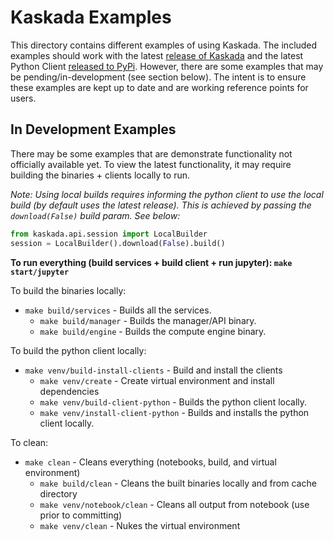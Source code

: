 # Kaskada Examples

This directory contains different examples of using Kaskada. The included examples should work with the latest [release of Kaskada](https://github.com/kaskada-ai/kaskada/releases) and the latest Python Client [released to PyPi](https://pypi.org/project/kaskada/#history). However, there are some examples that may be pending/in-development (see section below). The intent is to ensure these examples are kept up to date and are working reference points for users.


## In Development Examples

There may be some examples that are demonstrate functionality not officially available yet. To view the latest functionality, it may require building the binaries + clients locally to run. 

*Note: Using local builds requires informing the python client to use the local build (by default uses the latest release). This is achieved by passing the `download(False)` build param. See below:* 

```python 
from kaskada.api.session import LocalBuilder
session = LocalBuilder().download(False).build()
```

**To run everything (build services + build client + run jupyter): `make start/jupyter`**

To build the binaries locally:
* `make build/services` - Builds all the services.
    * `make build/manager` - Builds the manager/API binary.
    * `make build/engine` - Builds the compute engine binary.

To build the python client locally:
* `make venv/build-install-clients` - Build and install the clients
    * `make venv/create` - Create virtual environment and install dependencies
    * `make venv/build-client-python` - Builds the python client locally.
    * `make venv/install-client-python` - Builds and installs the python client locally.

To clean:
* `make clean` - Cleans everything (notebooks, build, and virtual environment)
    * `make build/clean` - Cleans the built binaries locally and from cache directory
    * `make venv/notebook/clean` - Cleans all output from notebook (use prior to committing)
    * `make venv/clean` - Nukes the virtual environment